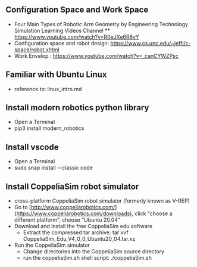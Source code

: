 
##  Configuration Space and Work Space
* Four Main Types of Robotic Arm Geometry by Engineering Technology Simulation Learning Videos Channel
** https://www.youtube.com/watch?v=R0eJXe6R8vY
* Configuration space and robot design: https://www.cs.unc.edu/~jeffi/c-space/robot.xhtml
* Work Envelop : https://www.youtube.com/watch?v=_canCYWZPsc

## Familiar with Ubuntu Linux 
* reference to: linux_intro.md

## Install modern robotics python library 
* Open a Terminal
* pip3 install modern_robotics

## Install vscode 
* Open a Terminal
* sudo snap install --classic code

## Install CoppeliaSim robot simulator 
* cross-platform CoppeliaSim robot simulator (formerly known as V-REP)
* Go to [http://www.coppeliarobotics.com/](https://www.coppeliarobotics.com/downloads), click "choose a different platform", choose "Ubuntu 20.04"
* Download and install the free CoppeliaSim edu software
   * Extract the compressed tar archive: tar xvf CoppeliaSim_Edu_V4_0_0_Ubuntu20_04.tar.xz
* Run the CoppeliaSim simulator 
   * Change directories into the CoppeliaSim source directory 
   * run the coppeliaSim.sh shell script:   ./coppeliaSim.sh




